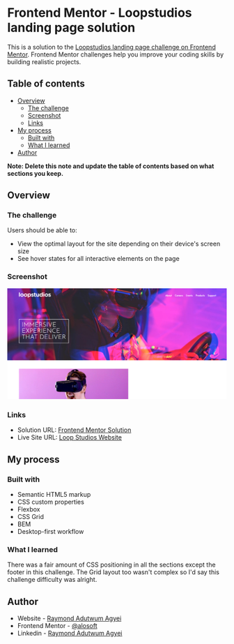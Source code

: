 # Frontend Mentor - Loopstudios landing page solution

This is a solution to the [Loopstudios landing page challenge on Frontend Mentor](https://www.frontendmentor.io/challenges/loopstudios-landing-page-N88J5Onjw). Frontend Mentor challenges help you improve your coding skills by building realistic projects. 

## Table of contents

- [Overview](#overview)
  - [The challenge](#the-challenge)
  - [Screenshot](#screenshot)
  - [Links](#links)
- [My process](#my-process)
  - [Built with](#built-with)
  - [What I learned](#what-i-learned)
- [Author](#author)

**Note: Delete this note and update the table of contents based on what sections you keep.**

## Overview

### The challenge

Users should be able to:

- View the optimal layout for the site depending on their device's screen size
- See hover states for all interactive elements on the page

### Screenshot

![](./studio_website.png)

### Links

- Solution URL: [Frontend Mentor Solution](https://www.frontendmentor.io/solutions/responsive-landing-page-with-flex-and-grid-for-mobile-and-desktop-ZX860tWaQ)
- Live Site URL: [Loop Studios Website](https://alosoft.github.io/frontend_mentor-loopstudios-landing-page-main/)

## My process

### Built with

- Semantic HTML5 markup
- CSS custom properties
- Flexbox
- CSS Grid
- BEM
- Desktop-first workflow


### What I learned

There was a fair amount of CSS positioning in all the sections except the footer in this challenge.
The Grid layout too wasn't complex so I'd say this challenge difficulty was alright.


## Author

- Website - [Raymond Adutwum Agyei](https://corps-ai.herokuapp.com)
- Frontend Mentor - [@alosoft](https://www.frontendmentor.io/profile/alosoft)
- Linkedin - [Raymond Adutwum Agyei](https://www.linkedin.com/in/raymond-adutwum-agyei-366929117/)

